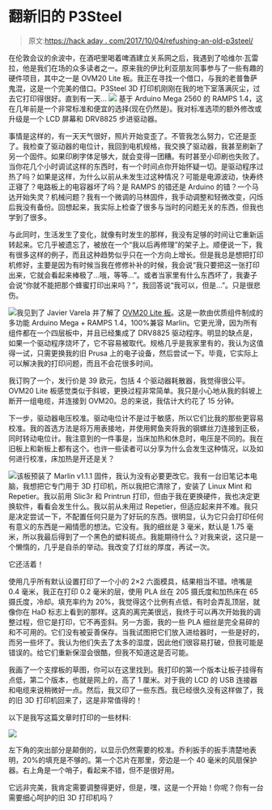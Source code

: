 # 翻新旧的 P3Steel

> 原文:[https://hack aday . com/2017/10/04/refushing-an-old-p3steel/](https://hackaday.com/2017/10/04/refurbishing-an-old-p3steel/)

在伦敦会议的余波中，在酒吧里喝着啤酒建立关系网之后，我遇到了哈维尔·瓦雷拉，他是我们在场的众多读者之一。原来我的伊比利亚朋友同事参与了一些有趣的硬件项目，其中之一是 OVM20 Lite 板。我正在寻找一个借口，与我的老普鲁萨鬼混，这是一个完美的借口。P3Steel 3D 打印机刚刚在我的地下室落满灰尘，过去它打印得很好。直到有一天…
![](../Images/9e57b4923219cea800d1e43224eb69ae.png)
基于 Arduino Mega 2560 的 RAMPS 1.4，这在几年前是一个非常标准和便宜的选择(现在仍然是)。我对标准选项的额外修改或升级是一个 LCD 屏幕和 DRV8825 步进驱动器。

事情是这样的，有一天天气很好，照片开始变歪了。不管我怎么努力，它还是歪了。我检查了驱动器的电位计，我回到电机规格，我交换了驱动器，我甚至刷新了另一个固件。如果印刷字体足够大，就会变得一团糟。有时甚至小印刷也失败了。当你花几个小时调试这样的东西时，有一个时间点你开始怀疑一切。是驱动程序过热了吗？如果是这样，为什么以前从未发生过这种情况？可能是电源波动，快寿终正寝了？电路板上的电容器坏了吗？是 RAMPS 的错还是 Arduino 的错？一个马达开始失灵？机械问题？我有一个微调的马林固件，我手动调整和轻微改变，闪烁后我没有备份。回想起来，我实际上检查了很多与当时的问题无关的东西，但我也学到了很多。

与此同时，生活发生了变化，就像有时发生的那样，我没有足够的时间让它重新运转起来。它几乎被遗忘了，被放在一个“我以后再修理”的架子上。顺便说一下，我有很多这样的例子，而且这种趋势似乎只在一个方向上增长。但是我总是想把打印机修好，主要是因为有时候当我在修修补补的时候，我会说“我只要把这一张打印出来，它就会看起来棒极了…哦，等等…”。或者当家里有什么东西坏了，我妻子会说“你就不能把那个蜂蜜打印出来吗？”，我回答说“我可以，但是…”。只是很悲伤。

![](../Images/ebf38cdbd4ee8bca3d6566f3719dc86b.png)我见到了 Javier Varela 并了解了 [OVM20 Lite 板](https://hackaday.io/project/27565-ovm20-lite)。这是一款由优质组件制成的多功能 Arduino Mega + RAMPS 1.4，100%兼容 Marlin。它更光滑，因为所有组件都在一个四层板中，并且已经集成了 DRV8825 驱动程序。明显的缺点是，如果一个驱动程序烧坏了，它不容易被取代。规格几乎是我家里有的，我认为这值得一试，只需更换我的旧 Prusa 上的电子设备，然后尝试一下。毕竟，它实际上可以解决我的打印问题，而且不会花很多时间。

我订购了一个，发行价是 39 欧元，包括 4 个驱动器耗散器，我觉得很公平。OVM20 Lite 板感觉类似于斜坡，更换过程非常简单。我只是小心地从我的斜坡上断开一组电缆，并连接到 OVM20。总的来说，我估计大约花了 15 分钟。

下一步，驱动器电压校准。驱动电位计不是过于敏感，所以它们比我的那些更容易校准。我的首选方法是将万用表接地，并使用鳄鱼夹将我的钢螺丝刀连接到正极，同时转动电位计。我注意到的一件事是，当床加热和休息时，电压是不同的。我在旧板上和新板上都有这个。也许一些读者可以分享为什么会发生这种情况，以及如何进行校准，床加热是开还是关？

![](../Images/b44ad4ebc5e4662c1d4c638e9f24b915.png)该板预装了 Marlin v1.1.1 固件，我认为没有必要更改它。我有一台旧笔记本电脑，我想把它专门用于 3D 打印机，所以我把它清除了，安装了 Linux Mint 和 Repetier。我以前用 Slic3r 和 Printrun 打印，但由于我在更换硬件，我也决定更换软件，看看会发生什么。我以前从未用过 Repetier，但适应起来并不难。我只是决定尝试一下，不配置任何只是为了好玩的东西。很明显，认为它只会打印任何有意义的东西是一厢情愿的想法。它没有。我的细丝是 3 毫米，默认是 1.75 毫米，所以我最后得到了一个黑色的塑料斑点。我能期待什么？对我来说，这只是一个懒惰的，几乎是自杀的举动。我改变了灯丝的厚度，再试一次。

它还活着！

使用几乎所有默认设置打印了一个小的 2×2 六面模具，结果相当不错。喷嘴是 0.4 毫米，我正在打印 0.2 毫米的层，使用 PLA 丝在 205 摄氏度和加热床在 65 摄氏度，冷却。填充率约为 20%，我觉得这个比例有点低，有时会弄乱顶层，就像你在 HaD 标志上看到的那样。这真的离完美很远，我终于可以再次开始我的调整过程，但它是打印，它不再歪斜。另一方面，我的一些 PLA 细丝是完全易碎的和不可用的。它们没有被妥善保存。当我试图把它们放入进给器时，一些是好的，而另一些坏了。我认为他们失去了太多的湿度，因此他们很容易打破，但我可能是错误的。给它们重新保湿会很酷，但我不知道这是否可能。

我画了一个支撑板的草图，你可以在这里找到。我打印的第一个版本让板子挂得有点低，第二个版本，也就是网上的，高了 1 厘米。对于我的 LCD 的 USB 连接器和电缆来说稍微好一点。然后，我又印了一些东西。我已经很久没有这样做了，我的旧 3D 打印机回来了，这是非常值得的！

以下是我写这篇文章时打印的一些材料:

![](../Images/7601a4b2e04647a8be4e2c261515205a.png)

左下角的突出部分是颠倒的，以显示仍然需要的校准。乔利扳手的扳手清楚地表明，20%的填充是不够的。第一个芯片在那里，旁边是一个 40 毫米的风扇保护器。右上角是一个哨子，看起来不错，但不是很好用。

它远非完美，我肯定需要调整得更好，但是，嘿，这是一个开始！你呢？你有一台需要细心呵护的旧 3D 打印机吗？